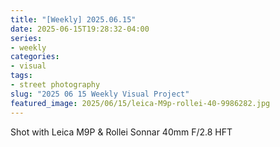 ```yaml
---
title: "[Weekly] 2025.06.15"
date: 2025-06-15T19:28:32-04:00
series:
- weekly
categories:
- visual
tags:
- street photography
slug: "2025 06 15 Weekly Visual Project"
featured_image: 2025/06/15/leica-M9p-rollei-40-9986282.jpg
---
```


Shot with Leica M9P & Rollei Sonnar 40mm F/2.8 HFT
<!--more-->
<!--toc-->
